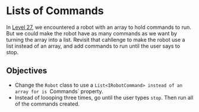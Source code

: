 # Lists of Commands

In [Level 27](/../level27), we encountered a robot with an array to hold commands to run. But we could make the robot have as many commands as we want by turning the array into a list. Revisit that cahllenge to make the robot use a list instead of an array, and add commands to run until the user says to stop.

## Objectives

- Change the `Robot` class to use a `List<IRobotCommand> instead of an array for is `Commands` property.
- Instead of loooping three times, go until the user types `stop`. Then run all of the commands created.

